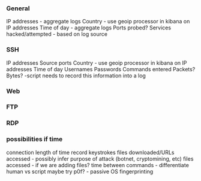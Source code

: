 ### General 
  IP addresses - aggregate logs
  Country - use geoip processor in kibana on IP addresses
  Time of day - aggregate logs
  Ports probed?
  Services hacked/attempted - based on log source

### SSH
  IP addresses
  Source ports
  Country - use geoip processor in kibana on IP addresses
  Time of day
  Usernames
  Passwords
  Commands entered
  Packets?
  Bytes?
    -script needs to record this information into a log

### Web


### FTP


### RDP


### possibilities if time
  connection length of time
  record keystrokes
  files downloaded/URLs accessed - possibly infer purpose of attack (botnet, cryptomining, etc)
  files accessed - if we are adding files?
  time between commands - differentiate human vs script
  maybe try p0f? - passive OS fingerprinting
